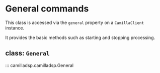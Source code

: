 # General commands
This class is accessed via the `general` property on a `CamillaClient` instance.

It provides the basic methods such as starting and stopping processing.

##  class: `General`
::: camilladsp.camilladsp.General